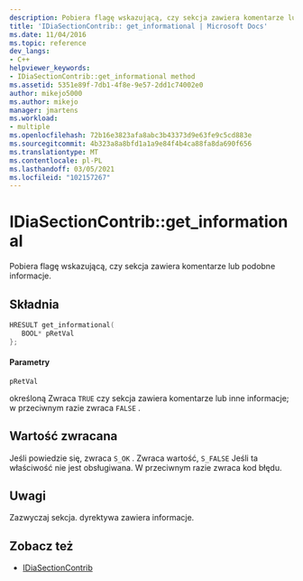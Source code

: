 ```yaml
---
description: Pobiera flagę wskazującą, czy sekcja zawiera komentarze lub podobne informacje.
title: 'IDiaSectionContrib:: get_informational | Microsoft Docs'
ms.date: 11/04/2016
ms.topic: reference
dev_langs:
- C++
helpviewer_keywords:
- IDiaSectionContrib::get_informational method
ms.assetid: 5351e89f-7db1-4f8e-9e57-2dd1c74002e0
author: mikejo5000
ms.author: mikejo
manager: jmartens
ms.workload:
- multiple
ms.openlocfilehash: 72b16e3823afa8abc3b43373d9e63fe9c5cd883e
ms.sourcegitcommit: 4b323a8a8bfd1a1a9e84f4b4ca88fa8da690f656
ms.translationtype: MT
ms.contentlocale: pl-PL
ms.lasthandoff: 03/05/2021
ms.locfileid: "102157267"
---
```

# <a name="idiasectioncontribget_informational"></a>IDiaSectionContrib::get_informational
Pobiera flagę wskazującą, czy sekcja zawiera komentarze lub podobne informacje.

## <a name="syntax"></a>Składnia

```C++
HRESULT get_informational(
   BOOL* pRetVal
};
```

#### <a name="parameters"></a>Parametry
 `pRetVal`

określoną Zwraca `TRUE` czy sekcja zawiera komentarze lub inne informacje; w przeciwnym razie zwraca `FALSE` .

## <a name="return-value"></a>Wartość zwracana
 Jeśli powiedzie się, zwraca `S_OK` . Zwraca wartość, `S_FALSE` Jeśli ta właściwość nie jest obsługiwana. W przeciwnym razie zwraca kod błędu.

## <a name="remarks"></a>Uwagi
 Zazwyczaj sekcja. dyrektywa zawiera informacje.

## <a name="see-also"></a>Zobacz też
- [IDiaSectionContrib](../../debugger/debug-interface-access/idiasectioncontrib.md)
